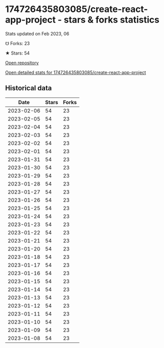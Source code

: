 # 174726435803085/create-react-app-project - stars & forks statistics

Stats updated on Feb 2023, 06

☋ Forks: 23

★ Stars: 54

[Open repository](https://github.com/174726435803085/create-react-app-project)

[Open detailed stats for 174726435803085/create-react-app-project](https://reviewgithub.com/rep/174726435803085/create-react-app-project)

## Historical data
| Date | Stars | Forks |
|------|-------|-------|
| 2023-02-06 | 54 | 23 | 
| 2023-02-05 | 54 | 23 | 
| 2023-02-04 | 54 | 23 | 
| 2023-02-03 | 54 | 23 | 
| 2023-02-02 | 54 | 23 | 
| 2023-02-01 | 54 | 23 | 
| 2023-01-31 | 54 | 23 | 
| 2023-01-30 | 54 | 23 | 
| 2023-01-29 | 54 | 23 | 
| 2023-01-28 | 54 | 23 | 
| 2023-01-27 | 54 | 23 | 
| 2023-01-26 | 54 | 23 | 
| 2023-01-25 | 54 | 23 | 
| 2023-01-24 | 54 | 23 | 
| 2023-01-23 | 54 | 23 | 
| 2023-01-22 | 54 | 23 | 
| 2023-01-21 | 54 | 23 | 
| 2023-01-20 | 54 | 23 | 
| 2023-01-18 | 54 | 23 | 
| 2023-01-17 | 54 | 23 | 
| 2023-01-16 | 54 | 23 | 
| 2023-01-15 | 54 | 23 | 
| 2023-01-14 | 54 | 23 | 
| 2023-01-13 | 54 | 23 | 
| 2023-01-12 | 54 | 23 | 
| 2023-01-11 | 54 | 23 | 
| 2023-01-10 | 54 | 23 | 
| 2023-01-09 | 54 | 23 | 
| 2023-01-08 | 54 | 23 | 

